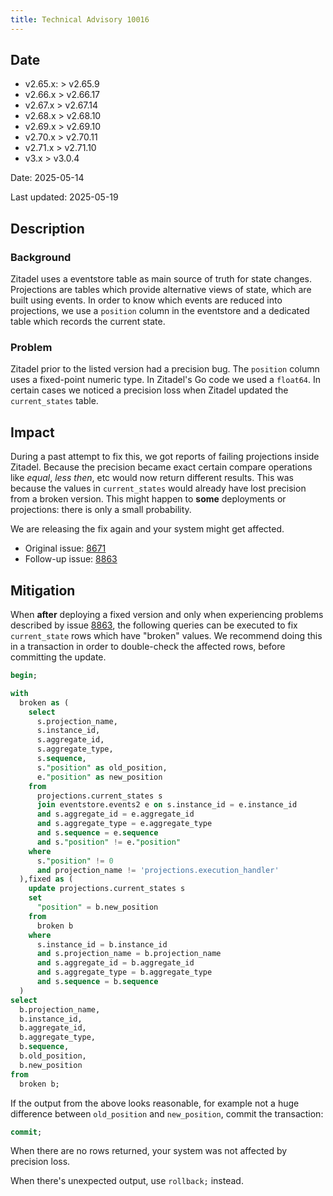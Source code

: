 ```yaml
---
title: Technical Advisory 10016
---
```


## Date

- v2.65.x: > v2.65.9
- v2.66.x > v2.66.17
- v2.67.x > v2.67.14
- v2.68.x > v2.68.10
- v2.69.x > v2.69.10
- v2.70.x > v2.70.11
- v2.71.x > v2.71.10
- v3.x > v3.0.4


Date: 2025-05-14

Last updated: 2025-05-19

## Description

### Background

Zitadel uses a eventstore table as main source of truth for state changes.
Projections are tables which provide alternative views of state, which are built using events.
In order to know which events are reduced into projections, we use a `position` column in the eventstore and a dedicated table which records the current state.

### Problem

Zitadel prior to the listed version had a precision bug. The `position` column uses a fixed-point numeric type. In Zitadel's Go code we used a `float64`. In certain cases we noticed a precision loss when Zitadel updated the `current_states` table.

## Impact

During a past attempt to fix this, we got reports of failing projections inside Zitadel. Because the precision became exact certain compare operations like *equal*, *less then*, etc would now return different results. This was because the values in `current_states` would already have lost precision from a broken version. This might happen to **some** deployments or projections: there is only a small probability.

We are releasing the fix again and your system might get affected.

- Original issue: [8671](https://github.com/zitadel/zitadel/issues/8671)
- Follow-up issue: [8863](https://github.com/zitadel/zitadel/issues/8863)

## Mitigation

When **after** deploying a fixed version and only when experiencing problems described by issue [8863](https://github.com/zitadel/zitadel/issues/8863), the following queries can be executed to fix `current_state` rows which have "broken" values. We recommend doing this in a transaction in order to double-check the affected rows, before committing the update.

```sql
begin;

with
  broken as (
    select
      s.projection_name,
      s.instance_id,
      s.aggregate_id,
      s.aggregate_type,
      s.sequence,
      s."position" as old_position,
      e."position" as new_position
    from
      projections.current_states s
      join eventstore.events2 e on s.instance_id = e.instance_id
      and s.aggregate_id = e.aggregate_id
      and s.aggregate_type = e.aggregate_type
      and s.sequence = e.sequence
      and s."position" != e."position"
    where
      s."position" != 0
      and projection_name != 'projections.execution_handler'
  ),fixed as (
    update projections.current_states s
    set
      "position" = b.new_position
    from
      broken b
    where
      s.instance_id = b.instance_id
      and s.projection_name = b.projection_name
      and s.aggregate_id = b.aggregate_id
      and s.aggregate_type = b.aggregate_type
      and s.sequence = b.sequence
  )
select
  b.projection_name,
  b.instance_id,
  b.aggregate_id,
  b.aggregate_type,
  b.sequence,
  b.old_position,
  b.new_position
from
  broken b;
```

If the output from the above looks reasonable, for example not a huge difference between `old_position` and `new_position`, commit the transaction:

```sql
commit;
```

When there are no rows returned, your system was not affected by precision loss.

When there's unexpected output, use `rollback;` instead.
